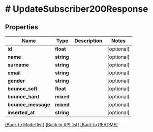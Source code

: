 # # UpdateSubscriber200Response

## Properties

Name | Type | Description | Notes
------------ | ------------- | ------------- | -------------
**id** | **float** |  | [optional]
**name** | **string** |  | [optional]
**surname** | **string** |  | [optional]
**email** | **string** |  | [optional]
**gender** | **string** |  | [optional]
**bounce_soft** | **float** |  | [optional]
**bounce_hard** | **mixed** |  | [optional]
**bounce_message** | **mixed** |  | [optional]
**inserted_at** | **string** |  | [optional]

[[Back to Model list]](../../README.md#models) [[Back to API list]](../../README.md#endpoints) [[Back to README]](../../README.md)
